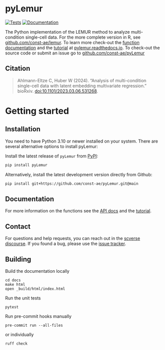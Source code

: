 # pyLemur

[![Tests][badge-tests]][link-tests]
[![Documentation][badge-docs]][link-docs]

[badge-tests]: https://img.shields.io/github/actions/workflow/status/const-ae/pyLemur/test.yaml?branch=main
[link-tests]: https://github.com/const-ae/pyLemur/actions/workflows/test.yaml
[link-docs]: https://pyLemur.readthedocs.io
[badge-docs]: http://readthedocs.org/projects/pylemur/badge

The Python implementation of the LEMUR method to analyze multi-condition single-cell data. For the more complete version in R, see [github.com/const-ae/lemur](https://github.com/const-ae/lemur). To learn more check-out the [function documentation](https://pylemur.readthedocs.io/page/api.html) and the [tutorial](https://pylemur.readthedocs.io/page/notebooks/Tutorial.html) at [pylemur.readthedocs.io](https://pylemur.readthedocs.io). To check-out the source code or submit an issue go to [github.com/const-ae/pyLemur](https://github.com/const-ae/pyLemur)

## Citation

> Ahlmann-Eltze C, Huber W (2024).
> “Analysis of multi-condition single-cell data with latent embedding multivariate regression.” bioRxiv.
> [doi:10.1101/2023.03.06.531268](https://doi.org/10.1101/2023.03.06.531268).

# Getting started

## Installation

You need to have Python 3.10 or newer installed on your system.
There are several alternative options to install pyLemur:

Install the latest release of `pyLemur` from [PyPI](https://pypi.org/project/pyLemur/):

```bash
pip install pyLemur
```

Alternatively, install the latest development version directly from Github:

```bash
pip install git+https://github.com/const-ae/pyLemur.git@main
```

## Documentation

For more information on the functions see the [API docs](https://pyLemur.readthedocs.io/page/api.html) and the [tutorial](https://pylemur.readthedocs.io/page/notebooks/Tutorial.html).

## Contact

For questions and help requests, you can reach out in the [scverse discourse][scverse-discourse].
If you found a bug, please use the [issue tracker][issue-tracker].

[scverse-discourse]: https://discourse.scverse.org/
[issue-tracker]: https://github.com/const-ae/pyLemur/issues

## Building

Build the documentation locally

```
cd docs
make html
open _build/html/index.html
```

Run the unit tests

```
pytest
```

Run pre-commit hooks manually

```
pre-commit run --all-files
```

or individually

```
ruff check
```
